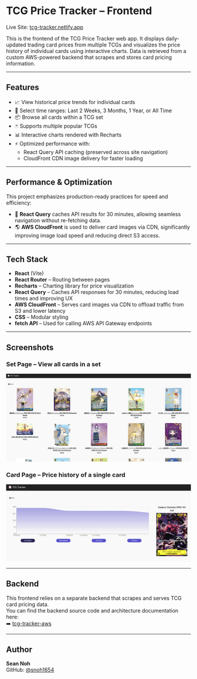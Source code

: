 # TCG Price Tracker – Frontend

Live Site: [tcg-tracker.netlify.app](https://tcg-tracker.netlify.app)

This is the frontend of the TCG Price Tracker web app. It displays daily-updated trading card prices from multiple TCGs and visualizes the price history of individual cards using interactive charts. Data is retrieved from a custom AWS-powered backend that scrapes and stores card pricing information.

---

## Features

- 📈 View historical price trends for individual cards
- 🔁 Select time ranges: Last 2 Weeks, 3 Months, 1 Year, or All Time
- 📦 Browse all cards within a TCG set
- 🃏 Supports multiple popular TCGs
- 📊 Interactive charts rendered with Recharts
- ⚡ Optimized performance with:
  - React Query API caching (preserved across site navigation)
  - CloudFront CDN image delivery for faster loading

---

## Performance & Optimization

This project emphasizes production-ready practices for speed and efficiency:

- 🧠 **React Query** caches API results for 30 minutes, allowing seamless navigation without re-fetching data.
- 🌎 **AWS CloudFront** is used to deliver card images via CDN, significantly improving image load speed and reducing direct S3 access.

---

## Tech Stack

- **React** (Vite)
- **React Router** – Routing between pages
- **Recharts** – Charting library for price visualization
- **React Query** – Caches API responses for 30 minutes, reducing load times and improving UX
- **AWS CloudFront** – Serves card images via CDN to offload traffic from S3 and lower latency
- **CSS** – Modular styling
- **fetch API** – Used for calling AWS API Gateway endpoints

---

## Screenshots

### Set Page – View all cards in a set

![Set Page](./public/sets-page.png)

### Card Page – Price history of a single card

![Card Page](./public/card-page.png)

---

## Backend

This frontend relies on a separate backend that scrapes and serves TCG card pricing data.  
You can find the backend source code and architecture documentation here:  
➡️ [tcg-tracker-aws](https://github.com/snoh1654/tcg-tracker-aws)

---

## Author

**Sean Noh**  
GitHub: [@snoh1654](https://github.com/snoh1654)
